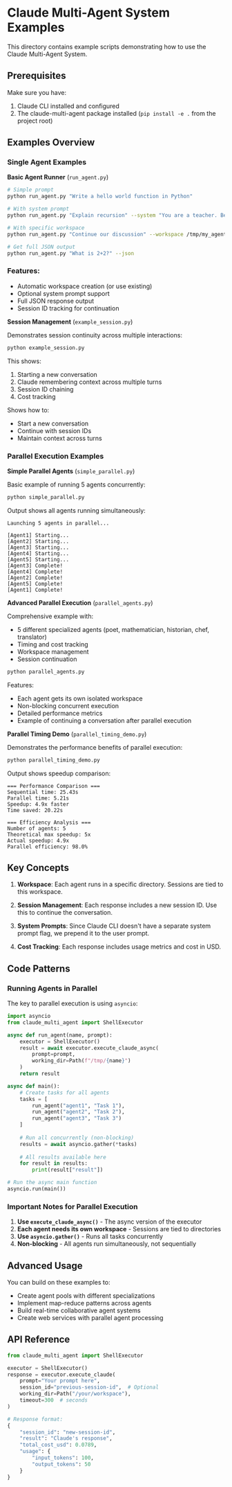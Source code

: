 # Claude Multi-Agent System Examples

This directory contains example scripts demonstrating how to use the Claude Multi-Agent System.

## Prerequisites

Make sure you have:
1. Claude CLI installed and configured
2. The claude-multi-agent package installed (`pip install -e .` from the project root)

## Examples Overview

### Single Agent Examples

**Basic Agent Runner** (`run_agent.py`)

```bash
# Simple prompt
python run_agent.py "Write a hello world function in Python"

# With system prompt
python run_agent.py "Explain recursion" --system "You are a teacher. Be concise."

# With specific workspace
python run_agent.py "Continue our discussion" --workspace /tmp/my_agent

# Get full JSON output
python run_agent.py "What is 2+2?" --json
```

### Features:
- Automatic workspace creation (or use existing)
- Optional system prompt support
- Full JSON response output
- Session ID tracking for continuation

**Session Management** (`example_session.py`)

Demonstrates session continuity across multiple interactions:

```bash
python example_session.py
```

This shows:
1. Starting a new conversation
2. Claude remembering context across multiple turns
3. Session ID chaining
4. Cost tracking

Shows how to:
- Start a new conversation
- Continue with session IDs
- Maintain context across turns

### Parallel Execution Examples

**Simple Parallel Agents** (`simple_parallel.py`)

Basic example of running 5 agents concurrently:

```bash
python simple_parallel.py
```

Output shows all agents running simultaneously:
```
Launching 5 agents in parallel...

[Agent1] Starting...
[Agent2] Starting...
[Agent3] Starting...
[Agent4] Starting...
[Agent5] Starting...
[Agent3] Complete!
[Agent4] Complete!
[Agent2] Complete!
[Agent5] Complete!
[Agent1] Complete!
```

**Advanced Parallel Execution** (`parallel_agents.py`)

Comprehensive example with:
- 5 different specialized agents (poet, mathematician, historian, chef, translator)
- Timing and cost tracking
- Workspace management
- Session continuation

```bash
python parallel_agents.py
```

Features:
- Each agent gets its own isolated workspace
- Non-blocking concurrent execution
- Detailed performance metrics
- Example of continuing a conversation after parallel execution

**Parallel Timing Demo** (`parallel_timing_demo.py`)

Demonstrates the performance benefits of parallel execution:

```bash
python parallel_timing_demo.py
```

Output shows speedup comparison:
```
=== Performance Comparison ===
Sequential time: 25.43s
Parallel time: 5.21s
Speedup: 4.9x faster
Time saved: 20.22s

=== Efficiency Analysis ===
Number of agents: 5
Theoretical max speedup: 5x
Actual speedup: 4.9x
Parallel efficiency: 98.0%
```

## Key Concepts

1. **Workspace**: Each agent runs in a specific directory. Sessions are tied to this workspace.

2. **Session Management**: Each response includes a new session ID. Use this to continue the conversation.

3. **System Prompts**: Since Claude CLI doesn't have a separate system prompt flag, we prepend it to the user prompt.

4. **Cost Tracking**: Each response includes usage metrics and cost in USD.

## Code Patterns

### Running Agents in Parallel

The key to parallel execution is using `asyncio`:

```python
import asyncio
from claude_multi_agent import ShellExecutor

async def run_agent(name, prompt):
    executor = ShellExecutor()
    result = await executor.execute_claude_async(
        prompt=prompt,
        working_dir=Path(f"/tmp/{name}")
    )
    return result

async def main():
    # Create tasks for all agents
    tasks = [
        run_agent("agent1", "Task 1"),
        run_agent("agent2", "Task 2"),
        run_agent("agent3", "Task 3")
    ]
    
    # Run all concurrently (non-blocking)
    results = await asyncio.gather(*tasks)
    
    # All results available here
    for result in results:
        print(result["result"])

# Run the async main function
asyncio.run(main())
```

### Important Notes for Parallel Execution

1. **Use `execute_claude_async()`** - The async version of the executor
2. **Each agent needs its own workspace** - Sessions are tied to directories
3. **Use `asyncio.gather()`** - Runs all tasks concurrently
4. **Non-blocking** - All agents run simultaneously, not sequentially

## Advanced Usage

You can build on these examples to:
- Create agent pools with different specializations
- Implement map-reduce patterns across agents
- Build real-time collaborative agent systems
- Create web services with parallel agent processing

## API Reference

```python
from claude_multi_agent import ShellExecutor

executor = ShellExecutor()
response = executor.execute_claude(
    prompt="Your prompt here",
    session_id="previous-session-id",  # Optional
    working_dir=Path("/your/workspace"),
    timeout=300  # seconds
)

# Response format:
{
    "session_id": "new-session-id",
    "result": "Claude's response",
    "total_cost_usd": 0.0789,
    "usage": {
        "input_tokens": 100,
        "output_tokens": 50
    }
}
```